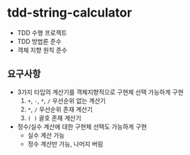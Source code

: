 # tdd-string-calculator

- TDD 수행 프로젝트
- TDD 방법론 준수
- 객체 지향 원칙 준수

## 요구사항
- 3가지 타입의 계산기를 객체지향적으로 구현체 선택 가능하게 구현
  1. `+`, `-`, `*`, `/` 우선순위 없는 계산기
  2. `*`, `/` 우선순위 존재 계산기
  3. `( )` 괄호 존재 계산기
- 정수/실수 계산에 대한 구현체 선택도 가능하게 구현
  - 실수 계산 가능
  - 정수 계산만 가능, 나머지 버림
